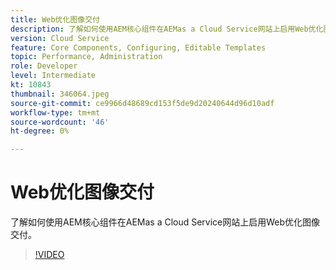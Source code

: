```yaml
---
title: Web优化图像交付
description: 了解如何使用AEM核心组件在AEMas a Cloud Service网站上启用Web优化图像交付。
version: Cloud Service
feature: Core Components, Configuring, Editable Templates
topic: Performance, Administration
role: Developer
level: Intermediate
kt: 10843
thumbnail: 346064.jpeg
source-git-commit: ce9966d48689cd153f5de9d20240644d96d10adf
workflow-type: tm+mt
source-wordcount: '46'
ht-degree: 0%

---
```



# Web优化图像交付

了解如何使用AEM核心组件在AEMas a Cloud Service网站上启用Web优化图像交付。

>[!VIDEO](https://video.tv.adobe.com/v/346064/?quality=12&learn=on)
